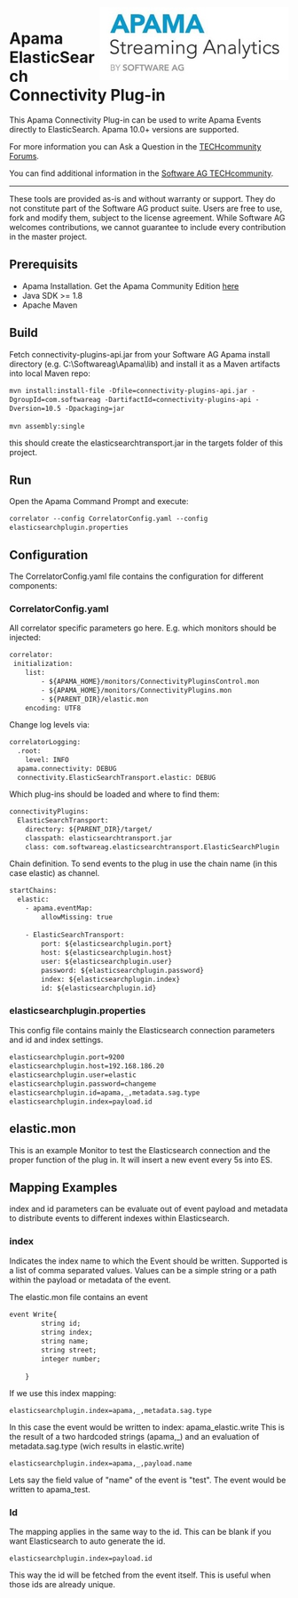 <img align="right"  src="apama.jpg">

# Apama ElasticSearch Connectivity Plug-in 

This Apama Connectivity Plug-in can be used to write Apama Events directly to ElasticSearch. Apama 10.0+ versions are supported.

For more information you can Ask a Question in the [TECHcommunity Forums](http://tech.forums.softwareag.com/techjforum/forums/list.page?product=webmethods-io-b2b).

You can find additional information in the [Software AG TECHcommunity](http://techcommunity.softwareag.com/home/-/product/name/webmethods-io-b2b).
______________________

These tools are provided as-is and without warranty or support. They do not constitute part of the Software AG product suite. Users are free to use, fork and modify them, subject to the license agreement. While Software AG welcomes contributions, we cannot guarantee to include every contribution in the master project.


## Prerequisits

- Apama Installation. Get the Apama Community Edition [here](https://www.apamacommunity.com/downloads/)
- Java SDK >= 1.8
- Apache Maven

## Build

Fetch  connectivity-plugins-api.jar from your Software AG Apama install directory (e.g. C:\Softwareag\Apama\lib) and install it as a Maven artifacts into local Maven repo:

	mvn install:install-file -Dfile=connectivity-plugins-api.jar -DgroupId=com.softwareag -DartifactId=connectivity-plugins-api -Dversion=10.5 -Dpackaging=jar
	
	mvn assembly:single
	
this should create the elasticsearchtransport.jar in the targets folder of this project.

## Run

Open the Apama Command Prompt and execute:

	correlator --config CorrelatorConfig.yaml --config elasticsearchplugin.properties

## Configuration 

The CorrelatorConfig.yaml file contains the configuration for different components: 

### CorrelatorConfig.yaml


All correlator specific parameters go here. E.g. which monitors should be injected:

	correlator:
     initialization:
        list:
            - ${APAMA_HOME}/monitors/ConnectivityPluginsControl.mon
            - ${APAMA_HOME}/monitors/ConnectivityPlugins.mon
            - ${PARENT_DIR}/elastic.mon
        encoding: UTF8

Change log levels via:

	correlatorLogging:
	  .root:
	    level: INFO
	  apama.connectivity: DEBUG
	  connectivity.ElasticSearchTransport.elastic: DEBUG
  
Which plug-ins should be loaded and where to find them:

	connectivityPlugins:
	  ElasticSearchTransport:
	    directory: ${PARENT_DIR}/target/
	    classpath: elasticsearchtransport.jar
	    class: com.softwareag.elasticsearchtransport.ElasticSearchPlugin

Chain definition. To send events to the plug in use the chain name (in this case elastic) as channel. 
	 
	startChains:
	  elastic:
	    - apama.eventMap:
	        allowMissing: true
	              
	    - ElasticSearchTransport:
	        port: ${elasticsearchplugin.port}
	        host: ${elasticsearchplugin.host}
	        user: ${elasticsearchplugin.user}
	        password: ${elasticsearchplugin.password}
	        index: ${elasticsearchplugin.index}
	        id: ${elasticsearchplugin.id}
			  
### elasticsearchplugin.properties

This config file contains mainly the Elasticsearch connection parameters and id and index settings.

	elasticsearchplugin.port=9200
	elasticsearchplugin.host=192.168.186.20
	elasticsearchplugin.user=elastic
	elasticsearchplugin.password=changeme
	elasticsearchplugin.id=apama,_,metadata.sag.type
	elasticsearchplugin.index=payload.id
	
## elastic.mon

This is an example Monitor to test the Elasticsearch connection and the proper function of the plug in. It will insert a new event every 5s into ES.


## Mapping Examples

index and id parameters can be evaluate out of event payload and metadata to distribute events to different indexes within Elasticsearch. 

### index

Indicates the index name to which the Event should be written. Supported is a list of comma separated values. Values can be a simple string or a path within the payload or metadata of the event.

The elastic.mon file contains an event 

	event Write{
			string id;
			string index;
			string name;
			string street;
			integer number;
					
		}

If we use this index mapping:

	elasticsearchplugin.index=apama,_,metadata.sag.type


		
In this case the event would be written to index: apama_elastic.write
This is the result of a two hardcoded strings (apama,_) and an evaluation of metadata.sag.type (wich results in elastic.write) 

	elasticsearchplugin.index=apama,_,payload.name
	
Lets say the field value of "name" of the event is "test". The event would be written to apama_test.

### Id

The mapping applies in the same way to the id. This can be blank if you want Elasticsearch to auto generate the id. 

	elasticsearchplugin.index=payload.id
	
This way the id will be fetched from the event itself. This is useful when those ids are already unique.


	
	

	




